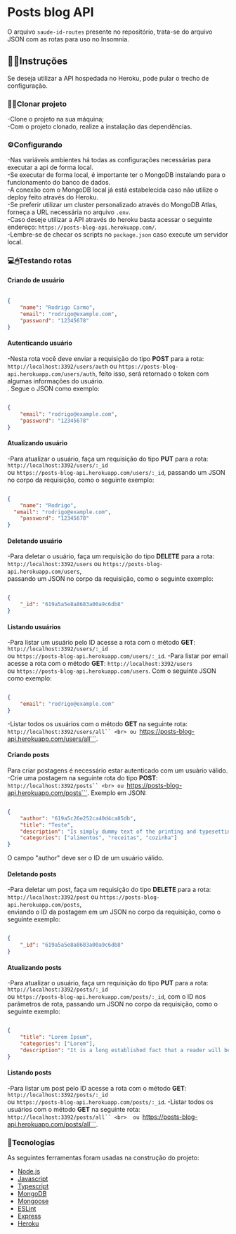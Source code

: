 # Posts blog API

O arquivo ```saude-id-routes``` presente no repositório, trata-se do arquivo JSON com as rotas para uso no Insomnia.

## 👨‍🏫Instruções
Se deseja utilizar a API hospedada no Heroku, pode pular o trecho de configuração.<br>

### 👨‍💻Clonar projeto

-Clone o projeto na sua máquina; <br>
-Com o projeto clonado, realize a instalação das dependências.<br>

### ⚙Configurando 

-Nas variáveis ambientes há todas as configurações necessárias para executar a api de forma local.<br>
-Se executar de forma local, é importante ter o MongoDB instalando para o funcionamento do banco de dados.<br>
-A conexão com o MongoDB local já está estabelecida caso não utilize o deploy feito através do Heroku.<br>
-Se preferir utilizar um cluster personalizado através do MongoDB Atlas, forneça a URL necessária no arquivo ```.env```.<br>
-Caso deseje utilizar a API através do heroku basta acessar o seguinte endereço: ```https://posts-blog-api.herokuapp.com/```. <br>
-Lembre-se de checar os scripts no ```package.json``` caso execute um servidor local.

### 💻🖱Testando rotas

#### Criando de usuário

```JSON

{
	"name": "Rodrigo Carmo",
	"email": "rodrigo@example.com",
	"password": "12345678"
}

```


#### Autenticando usuário
-Nesta rota você deve enviar a requisição do tipo **POST** para a rota: <br>
```http://localhost:3392/users/auth``` ou ```https://posts-blog-api.herokuapp.com/users/auth```, feito isso, será retornado o token com algumas informações do usuário.<br>. 
Segue o JSON como exemplo: <br>

```JSON

{
	"email": "rodrigo@example.com",
	"password": "12345678"
}

```

#### Atualizando usuário

-Para atualizar o usuário, faça um requisição do tipo **PUT** para a rota: ```http://localhost:3392/users/:_id``` <br>
ou ```https://posts-blog-api.herokuapp.com/users/:_id```, passando um JSON no corpo da requisição, como o seguinte exemplo: 


```JSON

{
	"name": "Rodrigo",
  "email": "rodrigo@example.com",
	"password": "12345678"
}

```

#### Deletando usuário
-Para deletar o usuário, faça um requisição do tipo **DELETE** para a rota: <br>
```http://localhost:3392/users``` ou ```https://posts-blog-api.herokuapp.com/users```, <br>
passando um JSON no corpo da requisição, como o seguinte exemplo: 

```JSON

{
	"_id": "619a5a5e8a8683a00a9c6db8"
}

```

#### Listando usuários
-Para listar um usuário pelo ID acesse a rota com o método **GET**: ```http://localhost:3392/users/:_id``` <br>
ou ```https://posts-blog-api.herokuapp.com/users/:_id```.
-Para listar por email acesse a rota com o método **GET**: ```http://localhost:3392/users``` <br>
ou ```https://posts-blog-api.herokuapp.com/users```. Com o seguinte JSON como exemplo:

```JSON

{
	"email": "rodrigo@example.com"
}

```

-Listar todos os usuários com o método **GET** na seguinte rota: ```http://localhost:3392/users/all`` <br>
 ou ```https://posts-blog-api.herokuapp.com/users/all```.

#### Criando posts
Para criar postagens é necessário estar autenticado com um usuário válido.<br>
-Crie uma postagem na seguinte rota do tipo **POST**: ```http://localhost:3392/posts`` <br>
ou ```https://posts-blog-api.herokuapp.com/posts```. Exemplo em JSON: 


```JSON

{
	"author": "619a5c26e252ca40d4ca85db",
	"title": "Teste",
	"description": "Is simply dummy text of the printing and typesetting industry. Lorem Ipsum has been the industry's standard dummy text ever since the 1500s, when an unknown printer took a galley of type and scrambled it to make a type specimen book",
	"categories": ["alimentos", "receitas", "cozinha"]
}

```
O campo "author" deve ser o ID de um usuário válido.

#### Deletando posts

-Para deletar um post, faça um requisição do tipo **DELETE** para a rota: <br>
```http://localhost:3392/post``` ou ```https://posts-blog-api.herokuapp.com/posts```, <br>
enviando o ID da postagem em um JSON no corpo da requisição, como o seguinte exemplo: 

```JSON

{
	"_id": "619a5a5e8a8683a00a9c6db8"
}

```

#### Atualizando posts

-Para atualizar o usuário, faça um requisição do tipo **PUT** para a rota: ```http://localhost:3392/posts/:_id``` <br>
ou ```https://posts-blog-api.herokuapp.com/posts/:_id```, com o ID nos parâmetros de rota, passando um JSON no corpo da requisição, como o seguinte exemplo: 


```JSON

{
	"title": "Lorem Ipsum",
	"categories": ["Lorem"],
	"description": "It is a long established fact that a reader will be distracted by the readable content of a page when looking at its layout. The point of using Lorem Ipsum is that it has a more-or-less normal distribution of letters, as opposed to using 'Content here, content here', making it look like readable English. Many desktop publishing packages and web page editors now use Lorem Ipsum as their default model text, and a search for 'lorem ipsum' will uncover many web sites still in their infancy. Various versions have evolved over the years, sometimes by accident, sometimes on purpose (injected humour and the like)."
}

```


#### Listando posts
-Para listar um post pelo ID acesse a rota com o método **GET**: ```http://localhost:3392/posts/:_id``` <br>
ou ```https://posts-blog-api.herokuapp.com/posts/:_id```.
-Listar todos os usuários com o método **GET** na seguinte rota: ```http://localhost:3392/posts/all`` <br> 
ou ```https://posts-blog-api.herokuapp.com/posts/all```.


### 🔗Tecnologias

As seguintes ferramentas foram usadas na construção do projeto:<br>

- [Node.js](https://nodejs.org/en/)
- [Javascript](https://www.javascript.com/)
- [Typescript](https://www.typescriptlang.org/)
- [MongoDB](https://www.mongodb.com/pt-br)
- [Mongoose](https://mongoosejs.com/)
- [ESLint](https://eslint.org/)
- [Express](https://expressjs.com/pt-br/)
- [Heroku](https://www.heroku.com/)



